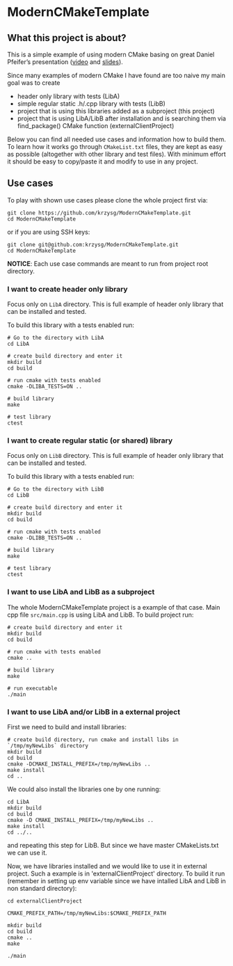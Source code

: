 # ModernCMakeTemplate

## What this project is about?
This is a simple example of using modern CMake basing on great Daniel Pfeifer’s presentation ([video](https://www.youtube.com/watch?v=bsXLMQ6WgIk) and [slides](https://github.com/boostcon/cppnow_presentations_2017/blob/master/05-19-2017_friday/effective_cmake__daniel_pfeifer__cppnow_05-19-2017.pdf)).

Since many examples of modern CMake I have found are too naive my main goal was to create
- header only library with tests (LibA) 
- simple regular static .h/.cpp library with tests (LibB)
- project that is using this libraries added as a subproject (this project)
- project that is using LibA/LibB after installation and is searching them via find_package() CMake function (externalClientProject)

Below you can find all needed use cases and information how to build them.
To learn how it works go through `CMakeList.txt` files, they are kept as easy as possible (altogether with other library and test files).
With minimum effort it should be easy to copy/paste it and modify to use in any project.


## Use cases
To play with shown use cases please clone the whole project first via:
```
git clone https://github.com/krzysg/ModernCMakeTemplate.git
cd ModernCMakeTemplate
```
or if you are using SSH keys:
```
git clone git@github.com:krzysg/ModernCMakeTemplate.git
cd ModernCMakeTemplate
```

**NOTICE**: Each use case commands are meant to run from project root directory.

### I want to create header only library
Focus only on `LibA` directory. This is full example of header only library that can be installed and tested.
 
To build this library with a tests enabled run:
```
# Go to the directory with LibA
cd LibA

# create build directory and enter it
mkdir build
cd build

# run cmake with tests enabled
cmake -DLIBA_TESTS=ON ..

# build library
make

# test library
ctest
```

### I want to create regular static (or shared) library
Focus only on `LibB` directory. This is full example of header only library that can be installed and tested.
 
To build this library with a tests enabled run:
```
# Go to the directory with LibB
cd LibB

# create build directory and enter it
mkdir build
cd build

# run cmake with tests enabled
cmake -DLIBB_TESTS=ON ..

# build library
make

# test library
ctest
```

### I want to use LibA and LibB as a subproject
The whole ModernCMakeTemplate project is a example of that case. Main cpp file `src/main.cpp` is using LibA and LibB.
To build project run:
```
# create build directory and enter it
mkdir build
cd build

# run cmake with tests enabled
cmake ..

# build library
make

# run executable
./main
```

### I want to use LibA and/or LibB in a external project
First we need to build and install libraries:
```
# create build directory, run cmake and install libs in `/tmp/myNewLibs` directory
mkdir build
cd build
cmake -DCMAKE_INSTALL_PREFIX=/tmp/myNewLibs ..
make install
cd ..
```

We could also install the libraries one by one running:
```
cd LibA
mkdir build
cd build
cmake -D CMAKE_INSTALL_PREFIX=/tmp/myNewLibs ..
make install
cd ../..
```

and repeating this step for LibB. But since we have master CMakeLists.txt we can use it.

Now, we have libraries installed and we would like to use it in external project. Such a example is in 'externalClientProject' directory.
To build it run (remember in setting up env variable since we have intalled LibA and LibB in non standard directory):
```
cd externalClientProject

CMAKE_PREFIX_PATH=/tmp/myNewLibs:$CMAKE_PREFIX_PATH

mkdir build
cd build
cmake ..
make

./main

```

